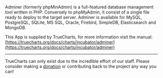 Adminer (formerly phpMinAdmin) is a full-featured database management tool written in PHP. Conversely to phpMyAdmin, it consist of a single file ready to deploy to the target server. Adminer is available for MySQL, PostgreSQL, SQLite, MS SQL, Oracle, Firebird, SimpleDB, Elasticsearch and MongoDB.


This App is supplied by TrueCharts, for more information visit the manual: [https://truecharts.org/docs/charts/incubator/adminer](https://truecharts.org/docs/charts/incubator/adminer)

---

TrueCharts can only exist due to the incredible effort of our staff.
Please consider making a [donation](https://truecharts.org/docs/about/sponsor) or contributing back to the project any way you can!
